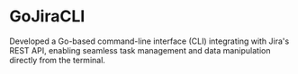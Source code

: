 # GoJiraCLI
Developed a Go-based command-line interface (CLI) integrating with Jira's REST API, enabling seamless task management and data manipulation directly from the terminal.
